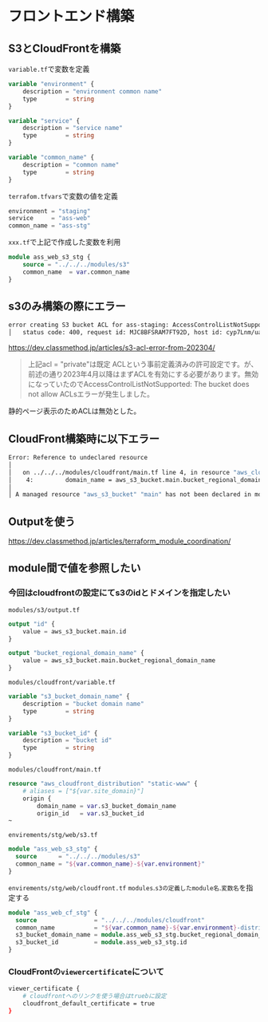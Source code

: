 # フロントエンド構築

## S3とCloudFrontを構築

`variable.tf`で変数を定義
```terraform
variable "environment" {
    description = "environment common name"
    type        = string
}

variable "service" {
    description = "service name"
    type        = string
}

variable "common_name" {
    description = "common name"
    type        = string
}
```


`terrafom.tfvars`で変数の値を定義
```terraform
environment = "staging"
service     = "ass-web"
common_name = "ass-stg"
```

`xxx.tf`で上記で作成した変数を利用
```terraform
module ass_web_s3_stg {
    source = "../../../modules/s3"
    common_name  = var.common_name
}
```

## s3のみ構築の際にエラー
```bash
error creating S3 bucket ACL for ass-staging: AccessControlListNotSupported: The bucket does not allow ACLs
│ 	status code: 400, request id: MJC8BFSRAM7FT92D, host id: cyp7Lnm/uaEy56YBVnFZ6LUPZLJHw/+f56Tr1zOaOjvz23i5kd2r37LbiXHp5KxJutV2PZgNuhvvVobSEkTTtA==
```

https://dev.classmethod.jp/articles/s3-acl-error-from-202304/
> 上記acl = "private"は既定 ACLという事前定義済みの許可設定です。が、前述の通り2023年4月以降はまずACLを有効にする必要があります。無効になっていたのでAccessControlListNotSupported: The bucket does not allow ACLsエラーが発生しました。

静的ページ表示のためACLは無効とした。

## CloudFront構築時に以下エラー
```bash
Error: Reference to undeclared resource
│
│   on ../../../modules/cloudfront/main.tf line 4, in resource "aws_cloudfront_distribution" "static-www":
│    4:         domain_name = aws_s3_bucket.main.bucket_regional_domain_name
│
│ A managed resource "aws_s3_bucket" "main" has not been declared in module.ass_web_cf_stg.
```

## Outputを使う
https://dev.classmethod.jp/articles/terraform_module_coordination/

## module間で値を参照したい

### 今回はcloudfrontの設定にてs3のidとドメインを指定したい
`modules/s3/output.tf`
```terraform
output "id" {
    value = aws_s3_bucket.main.id
}

output "bucket_regional_domain_name" {
    value = aws_s3_bucket.main.bucket_regional_domain_name
}
```

`modules/cloudfront/variable.tf`
```terraform
variable "s3_bucket_domain_name" {
    description = "bucket domain name"
    type        = string
}

variable "s3_bucket_id" {
    description = "bucket id"
    type        = string
}
```

`modules/cloudfront/main.tf`
```terraform
resource "aws_cloudfront_distribution" "static-www" {
    # aliases = ["${var.site_domain}"]
    origin {
        domain_name = var.s3_bucket_domain_name
        origin_id   = var.s3_bucket_id
~
```

`envirements/stg/web/s3.tf`
```terraform
module "ass_web_s3_stg" {
  source      = "../../../modules/s3"
  common_name = "${var.common_name}-${var.environment}"
}
```

`envirements/stg/web/cloudfront.tf`
`modules`.`s3の定義したmodule名`.`変数名`を指定する
```terraform
module "ass_web_cf_stg" {
  source                = "../../../modules/cloudfront"
  common_name           = "${var.common_name}-${var.environment}-distribusion"
  s3_bucket_domain_name = module.ass_web_s3_stg.bucket_regional_domain_name
  s3_bucket_id          = module.ass_web_s3_stg.id
}
```

### CloudFrontの`viewercertificate`について

```bash
viewer_certificate {
    # cloudfrontへのリンクを使う場合はtruebに設定
    cloudfront_default_certificate = true
}
```


